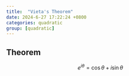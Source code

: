 ```yaml
---
title:  "Vieta's Theorem"
date: 2024-6-27 17:22:24 +0800
categories: quadratic
group: [quadratic]
---
```


## Theorem

$$
e^{i\theta} = \cos \theta + i\sin \theta
$$
